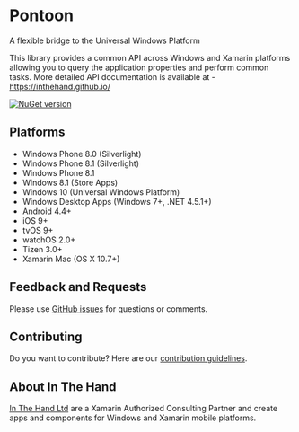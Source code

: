 
# Pontoon
A flexible bridge to the Universal Windows Platform

This library provides a common API across Windows and Xamarin platforms allowing you to query the application properties and perform common tasks. More detailed API documentation is available at - https://inthehand.github.io/

[![NuGet version](https://badge.fury.io/nu/inthehand.pontoon.svg)](https://badge.fury.io/nu/inthehand.pontoon)

## Platforms
- Windows Phone 8.0 (Silverlight)
- Windows Phone 8.1 (Silverlight)
- Windows Phone 8.1
- Windows 8.1 (Store Apps)
- Windows 10 (Universal Windows Platform)
- Windows Desktop Apps (Windows 7+, .NET 4.5.1+)
- Android 4.4+
- iOS 9+
- tvOS 9+
- watchOS 2.0+
- Tizen 3.0+
- Xamarin Mac (OS X 10.7+)

## Feedback and Requests
Please use [GitHub issues](https://github.com/inthehand/Pontoon/issues) for questions or comments.

## Contributing
Do you want to contribute? Here are our [contribution guidelines](https://github.com/inthehand/Pontoon/blob/master/Contributing.md).

## About In The Hand
[In The Hand Ltd](http://inthehand.com) are a Xamarin Authorized Consulting Partner and create apps and components for Windows and Xamarin mobile platforms.
